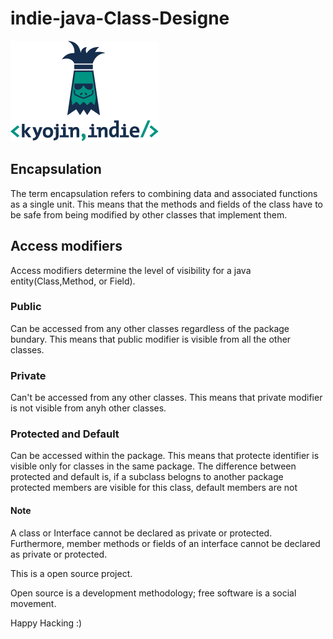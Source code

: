 # indie-java-Class-Designe

![Image of KyojinIndie](https://github.com/kyojinindie/indie-java-8/blob/main/kyojinIndie.png)

## Encapsulation

The term encapsulation refers to combining data and associated functions as a single unit.
This means that the methods and fields of the class have to be safe from being modified by other classes that implement them.

## Access modifiers

Access modifiers determine the level of visibility for a java entity(Class,Method, or Field).

### Public

Can be accessed from any other classes regardless of the package bundary.
This means that public modifier is visible from all the other classes.

### Private

Can't be accessed from any other classes.
This means that private modifier is not visible from anyh other classes. 

### Protected and Default

Can be accessed within the package.
This means that protecte identifier is visible only for classes in the same package.
The difference between protected and default is, if a subclass belogns to another package protected members are visible for this class, default members are not

#### Note

A class or Interface cannot be declared as private or protected. Furthermore, member methods or fields of an interface cannot be declared as private or protected.

This is a open source project.

Open source is a development methodology; free software is a social movement.

Happy Hacking :)

